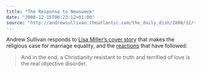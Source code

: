 ```yaml
---
title: "The Response to Newsweek"
date: "2008-12-15T00:23:12+01:00"
source: "http://andrewsullivan.theatlantic.com/the_daily_dish/2008/12/the-response-to.html"
---
```


Andrew Sullivan responds to [Lisa Miller’s cover story](http://www.newsweek.com/id/172653) that makes the religious case for marriage equality, and the [reactions](http://www.amconmag.com/larison/2008/12/08/the-worst-kind/) that have followed:

> And in the end, a Christianity resistant to truth and terrified of love is the real objective disorder.

